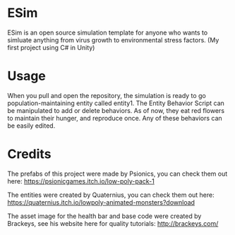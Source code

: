 # ESim
ESim is an open source simulation template for anyone who wants to simluate anything from virus growth to environmental stress factors. (My first project using C# in Unity)

# Usage
When you pull and open the repository, the simulation is ready to go population-maintaining entity called entity1. The Entity Behavior Script can be manipulated to add or delete behaviors. As of now, they eat red flowers to maintain their hunger, and reproduce once. Any of these behaviors can be easily edited.

# Credits
The prefabs of this project were made by Psionics, you can check them out here: https://psionicgames.itch.io/low-poly-pack-1

The entities were created by Quaternius, you can check them out here: https://quaternius.itch.io/lowpoly-animated-monsters?download

The asset image for the health bar and base code were created by Brackeys, see his website here for quality tutorials: http://brackeys.com/



